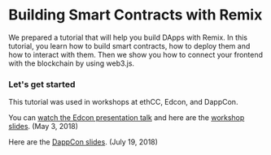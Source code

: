 Building Smart Contracts with Remix
=======================

We prepared a tutorial that will help you build DApps with Remix. In this tutorial, you learn how to build smart contracts, how to deploy them and how to interact with them. Then we show you how to connect your frontend with the blockchain by using web3.js.

### Let's get started

This tutorial was used in workshops at ethCC, Edcon, and DappCon. 

You can [watch the Edcon presentation talk](https://www.youtube.com/watch?v=nAI_Cr5Y8JY) and here are the [workshop slides](https://slides.com/ninabreznik/deck-11-13#/).
(May 3, 2018)

Here are the [DappCon slides](https://30400.swarm-gateways.net/bzz:/2271229d214f8aef9b1176bc22dbc09e384cd8c577a87c60ebece68aebc59d3a/). 
(July 19, 2018)